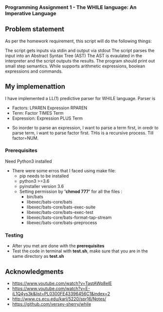 

### Programming Assignment 1 - The WHILE language: An Imperative Language
 ## Problem statement ##
 As per the homework requirement, this script will do the following things:

The script gets inputs via stdin and output via stdout
The script parses the input into an Abstract Syntax Tree (AST)
The AST is evaulated in the interpreter and the script outputs the results.
The program should print out small step semantics.
While supports arithmetic expressions, boolean expressions and commands.



## My implemenattion

I have implemented a LL(1) predictive parser for WHILE language. Parser is 
* Factors: LPAREN Expression RPAREN
* Term:  Factor TIMES Term
* Expression: Expression PLUS Term
- So inorder to parse an expression, I want to parse a term first, in oredr to parse term, i want to parse factor first. THis is a recursive process. Till factor=NUM.
### Prerequisites


Need Python3 installed
* There were some erros that I faced using make file:
   - pip needs to be installed
   - python3 >=3.6
   - pyinstaller version 3.6
   - Setting permission by **'chmod 777'** for all the files :
       - bin/bats
       - libexec/bats-core/bats
       - libexec/bats-core/bats-exec-suite
       - libexec/bats-core/bats-exec-test
       - libexec/bats-core/bats-format-tap-stream
       - libexec/bats-core/bats-preprocess
    
    

### Testing
* After you met are done with the **prerequisites**
* Test the code in terminal with **test.sh**, make sure that you are in the same directory as **test.sh**


## Acknowledgments

* https://www.youtube.com/watch?v=TastAWp8eIE
* https://www.youtube.com/watch?v=E-iL1Q4ys3k&list=PL0300FE43396456C1&index=2
* http://www.cs.ecu.edu/karl/5220/spr16/Notes/
* https://github.com/versey-sherry/while
